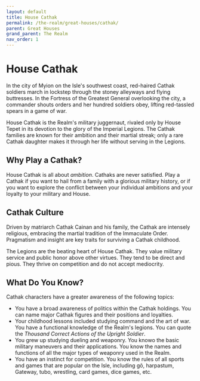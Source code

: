 ```yaml
---
layout: default
title: House Cathak
permalink: /the-realm/great-houses/cathak/
parent: Great Houses
grand_parent: The Realm
nav_order: 1
---
```


# House Cathak

In the city of Myion on the Isle's southwest coast, red-haired Cathak soldiers
march in lockstep through the stoney alleyways and flying buttresses. In the
Fortress of the Greatest General overlooking the city, a commander shouts orders
and her hundred soldiers obey, lifting red-tassled spears in a game of war.

House Cathak is the Realm's military juggernaut, rivaled only by House Tepet in
its devotion to the glory of the Imperial Legions. The Cathak families are known
for their ambition and their martial streak; only a rare Cathak daughter makes
it through her life without serving in the Legions.

## Why Play a Cathak?

House Cathak is all about _ambition_. Cathaks are never satisfied. Play a Cathak
if you want to hail from a family with a glorious military history, or if you
want to explore the conflict between your individual ambitions and your loyalty
to your military and House.

## Cathak Culture

Driven by matriarch Cathak Cainan and his family, the Cathak are intensely
religious, embracing the martial tradition of the Immaculate Order. Pragmatism
and insight are key traits for surviving a Cathak childhood.

The Legions are the beating heart of House Cathak. They value military service
and public honor above other virtues. They tend to be direct and pious. They
thrive on competition and do not accept mediocrity.

## What Do You Know?

Cathak characters have a greater awareness of the following topics:

- You have a broad awareness of politics within the Cathak holdings. You can
  name major Cathak figures and their positions and loyalties.
- Your childhood lessons included studying command and the art of war. You have
  a functional knowledge of the Realm's legions. You can quote the _Thousand_
  _Correct Actions of the Upright Soldier_.
- You grew up studying dueling and weaponry. You knowo the basic military
  maneuvers and their applications. You know the names and functions of all the
  major types of weaponry used in the Realm.
- You have an instinct for competition. You know the rules of all sports and
  games that are popular on the Isle, including gô, harpastum, Gateway, tubo,
  wrestling, card games, dice games, etc.
